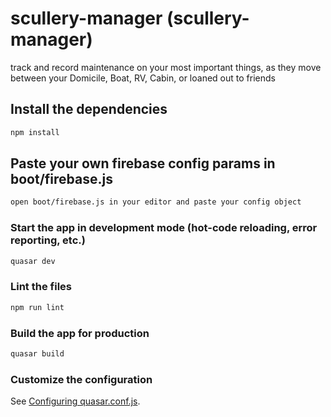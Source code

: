 # scullery-manager (scullery-manager)

track and record maintenance on your most important things, as they move between your Domicile, Boat, RV, Cabin, or loaned out to friends

## Install the dependencies
```bash
npm install
```

## Paste your own firebase config params in boot/firebase.js
```bash
open boot/firebase.js in your editor and paste your config object
```

### Start the app in development mode (hot-code reloading, error reporting, etc.)
```bash
quasar dev
```

### Lint the files
```bash
npm run lint
```

### Build the app for production
```bash
quasar build
```

### Customize the configuration
See [Configuring quasar.conf.js](https://quasar.dev/quasar-cli/quasar-conf-js).
